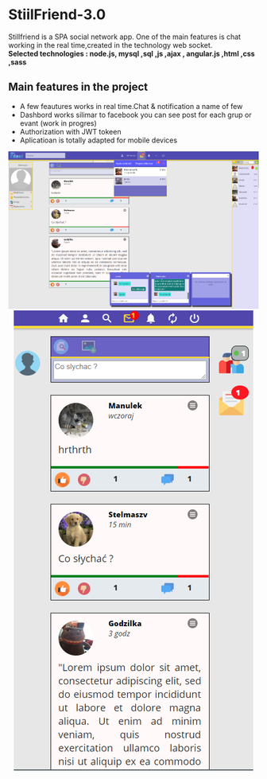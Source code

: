 # StiilFriend-3.0
Stillfriend is a SPA social network app. One of the main features is chat working in the real time,created in the technology web socket.<br>
<b>Selected technologies : node.js, mysql ,sql ,js ,ajax , angular.js ,html ,css ,sass</b>
<h2>Main features in the project</h2>
<ul>
  <li>A few feautures works in real time.Chat & notification a name of few </li>
  <li>Dashbord works silimar to facebook you can see post for each grup or evant (work in progres)</li>
  <li>Authorization with JWT tokeen </li>
  <li>Aplicatioan is totally adapted for mobile devices</li>
</ul>

<center>
  <img src="Stillfriend.png">
  <img src="2.png">
</center>

